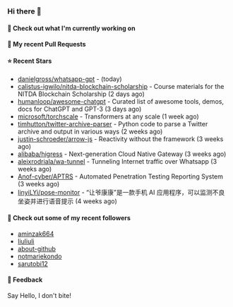 ### Hi there 👋

#### 👷 Check out what I'm currently working on

#### 🔨 My recent Pull Requests


#### ⭐ Recent Stars

- [danielgross/whatsapp-gpt](https://github.com/danielgross/whatsapp-gpt) -  (today)
- [calistus-igwilo/nitda-blockchain-scholarship](https://github.com/calistus-igwilo/nitda-blockchain-scholarship) - Course materials for the NITDA Blockchain Scholarship (2 days ago)
- [humanloop/awesome-chatgpt](https://github.com/humanloop/awesome-chatgpt) - Curated list of awesome tools, demos, docs for ChatGPT and GPT-3 (3 days ago)
- [microsoft/torchscale](https://github.com/microsoft/torchscale) - Transformers at any scale (1 week ago)
- [timhutton/twitter-archive-parser](https://github.com/timhutton/twitter-archive-parser) - Python code to parse a Twitter archive and output in various ways (2 weeks ago)
- [justin-schroeder/arrow-js](https://github.com/justin-schroeder/arrow-js) - Reactivity without the framework (3 weeks ago)
- [alibaba/higress](https://github.com/alibaba/higress) - Next-generation Cloud Native Gateway (3 weeks ago)
- [aleixrodriala/wa-tunnel](https://github.com/aleixrodriala/wa-tunnel) - Tunneling Internet traffic over Whatsapp (3 weeks ago)
- [Anof-cyber/APTRS](https://github.com/Anof-cyber/APTRS) - Automated Penetration Testing Reporting System (3 weeks ago)
- [linyiLYi/pose-monitor](https://github.com/linyiLYi/pose-monitor) - “让爷康康”是一款手机 AI 应用程序，可以监测不良坐姿并进行语音提示 (4 weeks ago)

#### 👯 Check out some of my recent followers

- [aminzak664](https://github.com/aminzak664)
- [liuliuli](https://github.com/liuliuli)
- [about-github](https://github.com/about-github)
- [notmariekondo](https://github.com/notmariekondo)
- [sarutobi12](https://github.com/sarutobi12)

#### 💬 Feedback

Say Hello, I don't bite!